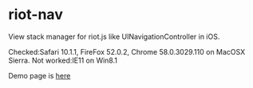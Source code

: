 # riot-nav
View stack manager for riot.js like UINavigationController in iOS.

Checked:Safari 10.1.1, FireFox 52.0.2, Chrome 58.0.3029.110 on MacOSX Sierra.
Not worked:IE11 on Win8.1

Demo page is [here](https://iq3addli.github.io/riot-nav/index.html)

